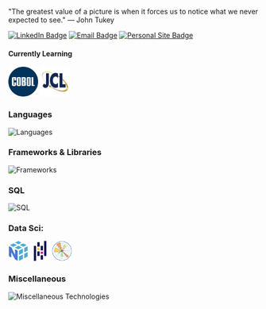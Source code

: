 <p>"The greatest value of a picture is when it forces us to notice what we never expected to see." — John Tukey</p>

<a href="https://www.linkedin.com/in/aaliyah-harper/" rel="noopener noreferrer" target="_blank"><img src="https://img.shields.io/badge/LinkedIn-blue?style=for-the-badge&logo=linkedin&logoColor=white" alt="LinkedIn Badge"/></a>
<a href="mailto:aeverly14@pm.me" rel="noopener noreferrer" target="_blank"><img src="https://img.shields.io/badge/Email-585191?style=for-the-badge&logo=protonmail&logoColor=white" alt="Email Badge"/></a>
<a href="https://aileks.dev/" rel="noopener noreferrer" target="_blank"><img src="https://img.shields.io/badge/Portfolio-1F1F1F?style=for-the-badge&logo=git&logoColor=white" alt="Personal Site Badge"/></a>

#### Currently Learning
<img src="img/COBOL.png" alt="COBOL" width="60" /> <img src="img/JCL.png" alt="JCL" width="60" />

### Languages
<img src="https://skillicons.dev/icons?i=html,css,js,ts,py,r,php,bash&perline=4" alt="Languages" />

### Frameworks & Libraries
<img src="https://skillicons.dev/icons?i=laravel,react,nextjs,vue,tailwindcss,express,flask,redux&perline=4" alt="Frameworks" />

### SQL
<img src="https://skillicons.dev/icons?i=sqlite,mysql,postgres,sequelize&perline=4" alt="SQL" />
  
### Data Sci:
<img src="https://github.com/devicons/devicon/blob/master/icons/numpy/numpy-original.svg" height="40" alt="Numpy" /> <img src="https://github.com/devicons/devicon/blob/master/icons/pandas/pandas-original.svg" height="40" alt="Pandas" /> <img src="https://github.com/devicons/devicon/blob/master/icons/matplotlib/matplotlib-original.svg" height="40" alt="Matplotlib" />

### Miscellaneous
<img src="https://skillicons.dev/icons?i=neovim,aws,docker,supabase,postman,git,github,linux&perline=4" alt="Miscellaneous Technologies" />
